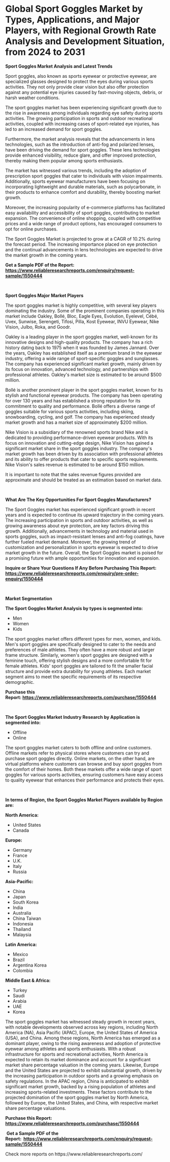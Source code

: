 <p><h1>Global Sport Goggles Market by Types, Applications, and Major Players, with Regional Growth Rate Analysis and Development Situation, from 2024 to 2031</h1></p><p><strong>Sport Goggles Market Analysis and Latest Trends</strong></p>
<p><p>Sport goggles, also known as sports eyewear or protective eyewear, are specialized glasses designed to protect the eyes during various sports activities. They not only provide clear vision but also offer protection against any potential eye injuries caused by fast-moving objects, debris, or harsh weather conditions.</p><p>The sport goggles market has been experiencing significant growth due to the rise in awareness among individuals regarding eye safety during sports activities. The growing participation in sports and outdoor recreational activities, coupled with increasing cases of sport-related eye injuries, has led to an increased demand for sport goggles.</p><p>Furthermore, the market analysis reveals that the advancements in lens technologies, such as the introduction of anti-fog and polarized lenses, have been driving the demand for sport goggles. These lens technologies provide enhanced visibility, reduce glare, and offer improved protection, thereby making them popular among sports enthusiasts.</p><p>The market has witnessed various trends, including the adoption of prescription sport goggles that cater to individuals with vision impairments. Additionally, sports eyewear manufacturers have been focusing on incorporating lightweight and durable materials, such as polycarbonate, in their products to enhance comfort and durability, thereby boosting market growth.</p><p>Moreover, the increasing popularity of e-commerce platforms has facilitated easy availability and accessibility of sport goggles, contributing to market expansion. The convenience of online shopping, coupled with competitive prices and a wide range of product options, has encouraged consumers to opt for online purchases.</p><p>The Sport Goggles Market is projected to grow at a CAGR of 10.2% during the forecast period. The increasing importance placed on eye protection and the continual advancements in lens technologies are expected to drive the market growth in the coming years.</p></p>
<p><strong>Get a Sample PDF of the Report:&nbsp; <a href="https://www.reliableresearchreports.com/enquiry/request-sample/1550444">https://www.reliableresearchreports.com/enquiry/request-sample/1550444</a></strong></p>
<p>&nbsp;</p>
<p><strong>Sport Goggles Major Market Players</strong></p>
<p><p>The sport goggles market is highly competitive, with several key players dominating the industry. Some of the prominent companies operating in this market include Oakley, Bollé, Bloc, Eagle Eyes, Evolution, Eyelevel, Cébé, Uvex, Sunwise, Serengeti, Tifosi, Pilla, Kost Eyewear, INVU Eyewear, Nike Vision, Julbo, Roka, and Goodr.</p><p>Oakley is a leading player in the sport goggles market, well-known for its innovative designs and high-quality products. The company has a rich history dating back to 1975 when it was founded by James Jannard. Over the years, Oakley has established itself as a premium brand in the eyewear industry, offering a wide range of sport-specific goggles and sunglasses. The company has experienced significant market growth, mainly driven by its focus on innovation, advanced technology, and partnerships with professional athletes. Oakley's market size is estimated to be around $500 million.</p><p>Bollé is another prominent player in the sport goggles market, known for its stylish and functional eyewear products. The company has been operating for over 130 years and has established a strong reputation for its commitment to quality and performance. Bollé offers a diverse range of goggles suitable for various sports activities, including skiing, snowboarding, cycling, and golf. The company has experienced steady market growth and has a market size of approximately $200 million.</p><p>Nike Vision is a subsidiary of the renowned sports brand Nike and is dedicated to providing performance-driven eyewear products. With its focus on innovation and cutting-edge design, Nike Vision has gained a significant market share in the sport goggles industry. The company's market growth has been driven by its association with professional athletes and its ability to offer products that cater to specific sports requirements. Nike Vision's sales revenue is estimated to be around $150 million.</p><p>It is important to note that the sales revenue figures provided are approximate and should be treated as an estimation based on market data.</p></p>
<p>&nbsp;</p>
<p><strong>What Are The Key Opportunities For Sport Goggles Manufacturers?</strong></p>
<p><p>The Sport Goggles market has experienced significant growth in recent years and is expected to continue its upward trajectory in the coming years. The increasing participation in sports and outdoor activities, as well as growing awareness about eye protection, are key factors driving this growth. Additionally, advancements in technology and material used in sports goggles, such as impact-resistant lenses and anti-fog coatings, have further fueled market demand. Moreover, the growing trend of customization and personalization in sports eyewear is expected to drive market growth in the future. Overall, the Sport Goggles market is poised for a promising future with ample opportunities for innovation and expansion.</p></p>
<p><strong>Inquire or Share Your Questions If Any Before Purchasing This Report: <a href="https://www.reliableresearchreports.com/enquiry/pre-order-enquiry/1550444">https://www.reliableresearchreports.com/enquiry/pre-order-enquiry/1550444</a></strong></p>
<p>&nbsp;</p>
<p><strong>Market Segmentation</strong></p>
<p><strong>The Sport Goggles Market Analysis by types is segmented into:</strong></p>
<p><ul><li>Men</li><li>Women</li><li>Kids</li></ul></p>
<p><p>The sport goggles market offers different types for men, women, and kids. Men's sport goggles are specifically designed to cater to the needs and preferences of male athletes. They often have a more robust and larger frame structure. Similarly, women's sport goggles are designed with a feminine touch, offering stylish designs and a more comfortable fit for female athletes. Kids' sport goggles are tailored to fit the smaller facial structure and provide extra durability for young athletes. Each market segment aims to meet the specific requirements of its respective demographic.</p></p>
<p><strong>Purchase this Report:&nbsp;<a href="https://www.reliableresearchreports.com/purchase/1550444">https://www.reliableresearchreports.com/purchase/1550444</a></strong></p>
<p>&nbsp;</p>
<p><strong>The Sport Goggles Market Industry Research by Application is segmented into:</strong></p>
<p><ul><li>Offline</li><li>Online</li></ul></p>
<p><p>The sport goggles market caters to both offline and online customers. Offline markets refer to physical stores where customers can try and purchase sport goggles directly. Online markets, on the other hand, are virtual platforms where customers can browse and buy sport goggles from the comfort of their homes. Both these markets offer a wide range of sport goggles for various sports activities, ensuring customers have easy access to quality eyewear that enhances their performance and protects their eyes.</p></p>
<p>&nbsp;</p>
<p><strong>In terms of Region, the Sport Goggles Market Players available by Region are:</strong></p>
<p>
    <p> <strong> North America: </strong>
        <ul>
            <li>United States</li>
            <li>Canada</li>
        </ul>
        </p> 
    <p> <strong> Europe: </strong>
        <ul>
            <li>Germany</li>
            <li>France</li>
            <li>U.K.</li>
            <li>Italy</li>
            <li>Russia</li>
        </ul>
        </p> 
    <p> <strong> Asia-Pacific: </strong>
        <ul>
            <li>China</li>
            <li>Japan</li>
            <li>South Korea</li>
            <li>India</li>
            <li>Australia</li>
            <li>China Taiwan</li>
            <li>Indonesia</li>
            <li>Thailand</li>
            <li>Malaysia</li>
        </ul>
        </p> 
    <p> <strong> Latin America: </strong>
        <ul>
            <li>Mexico</li>
            <li>Brazil</li>
            <li>Argentina Korea</li>
            <li>Colombia</li>
        </ul>
        </p> 
    <p> <strong> Middle East & Africa: </strong>
        <ul>
            <li>Turkey</li>
            <li>Saudi</li>
            <li>Arabia</li>
            <li>UAE</li>
            <li>Korea</li>
        </ul>
    </p>
    </p>
<p><p>The sport goggles market has witnessed steady growth in recent years, with notable developments observed across key regions, including North America (NA), Asia Pacific (APAC), Europe, the United States of America (USA), and China. Among these regions, North America has emerged as a dominant player, owing to the rising awareness and adoption of protective eyewear among athletes and sports enthusiasts. With a robust infrastructure for sports and recreational activities, North America is expected to retain its market dominance and account for a significant market share percentage valuation in the coming years. Likewise, Europe and the United States are projected to exhibit substantial growth, driven by the increasing participation in outdoor sports and a growing emphasis on safety regulations. In the APAC region, China is anticipated to exhibit significant market growth, backed by a rising population of athletes and increasing sports-related investments. These factors contribute to the projected domination of the sport goggles market by North America, followed by Europe, the United States, and China, with respective market share percentage valuations.</p></p>
<p><strong>Purchase this Report: <a href="https://www.reliableresearchreports.com/purchase/1550444">https://www.reliableresearchreports.com/purchase/1550444</a></strong></p>
<p>&nbsp;<strong>Get a Sample PDF of the Report:&nbsp;&nbsp;<a href="https://www.reliableresearchreports.com/enquiry/request-sample/1550444">https://www.reliableresearchreports.com/enquiry/request-sample/1550444</a></strong></p>
<p><strong></strong></p>
<p>Check more reports on https://www.reliableresearchreports.com/</p>